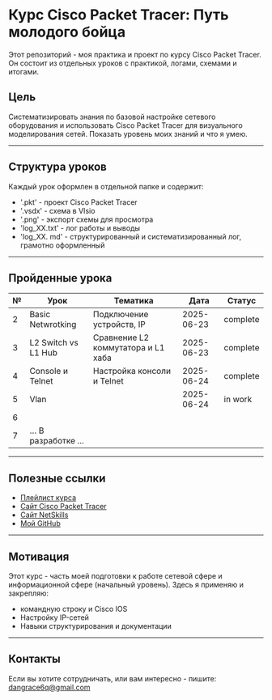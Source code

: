 # Курс Cisco Packet Tracer: Путь молодого бойца

Этот репозиторий - моя практика и проект по курсу Cisco Packet Tracer.
Он состоит из отдельных уроков с практикой, логами, схемами и итогами.

## Цель 
Систематизировать знания по базовой настройке сетевого оборудования и использовать Cisco Packet Tracer для визуального моделирования сетей.
Показать уровень моих знаний и что я умею.

---

## Структура уроков

Каждый урок оформлен в отдельной папке и содержит:
- '.pkt' - проект Cisco Packet Tracer
- '.vsdx' - схема в VIsio
- '.png' - экспорт схемы для просмотра
- 'log_XX.txt' - лог работы и выводы
- 'log_XX. md' - структурированный и систематизированный лог, грамотно оформленный

---

## Пройденные урока
|№ |Урок		    |Тематика				  |Дата      |Статус    |
|---|-----------------------|-------------------------------------|----------|----------|
| 2 | Basic Netwrotking     | Подключение устройств, IP		  |2025-06-23| complete |
| 3 | L2 Switch vs L1 Hub   | Сравнение L2 коммутатора и L1 хаба  |2025-06-23| complete |
| 4 | Console и Telnet      | Настройка консоли и Telnet          |2025-06-24| complete |
| 5 | Vlan                  |                                     |2025-06-24| in work  |
| 6 |                       |
| 7 | … В разработке ...    |

---

## Полезные ссылки
- [Плейлист курса](https://vkvideo.ru/playlist/-32477510_12)
- [Сайт Cisco Packet Tracer](https://www.netacad.com)
- [Сайт NetSkills](https://blog.netskills.ru/)
- [Мой GitHub](https://github.com/6urevestnik)

---

## Мотивация

Этот курс - часть моей подготовки к работе сетевой сфере и информационной сфере (начальный уровень).
Здесь я применяю и закрепляю:
- командную строку и Cisco IOS
- Настройку IP-сетей
- Навыки структурирования и документации

---

## Контакты

Если вы хотите сотрудничать, или вам интересно - пишите: 
dangrace6q@gmail.com



